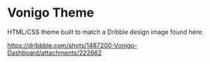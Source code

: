 # Vonigo Theme
HTML/CSS theme built to match a Dribble design image found here:

https://dribbble.com/shots/1487200-Vonigo-Dashboard/attachments/222662
